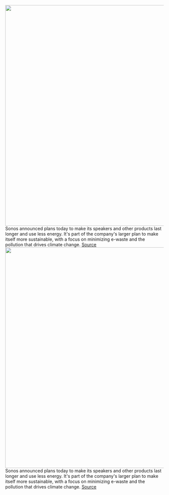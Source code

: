 <img src='https://cdn.vox-cdn.com/thumbor/O7-5D0h8gpXAS9u_WyIQBHv9Edc=/0x0:6017x5099/1200x800/filters:focal(2528x2069:3490x3031)/cdn.vox-cdn.com/uploads/chorus_image/image/70244015/1234776902.0.jpg' width='700px' /><br/>
Sonos announced plans today to make its speakers and other products last longer and use less energy. It's part of the company's larger plan to make itself more sustainable, with a focus on minimizing e-waste and the pollution that drives climate change.
<a href='https://www.theverge.com/2021/12/8/22822858/sonos-speakers-repair-recycle-energy-emissions'> Source <a/><img src='https://cdn.vox-cdn.com/thumbor/O7-5D0h8gpXAS9u_WyIQBHv9Edc=/0x0:6017x5099/1200x800/filters:focal(2528x2069:3490x3031)/cdn.vox-cdn.com/uploads/chorus_image/image/70244015/1234776902.0.jpg' width='700px' /><br/>
Sonos announced plans today to make its speakers and other products last longer and use less energy. It's part of the company's larger plan to make itself more sustainable, with a focus on minimizing e-waste and the pollution that drives climate change.
<a href='https://www.theverge.com/2021/12/8/22822858/sonos-speakers-repair-recycle-energy-emissions'> Source <a/>